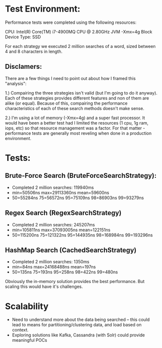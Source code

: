 # Test Environment:
Performance tests were completed using the following resources:

CPU: Intel(R) Core(TM) i7-4900MQ CPU @ 2.80GHz
JVM -Xmx=4g
Block Device Type: SSD

For each strategy we executed 2 million searches of a word, sized between 4 and 8 characters in length.

## Disclamers: 
There are a few things I need to point out about how I framed this "analysis":

1.) Compairing the three strategies isn't valid (but I'm going to do it anyway).  Each of these strategies provides different features and non of them are alike (or equal).  Because of this, compairing the performance characteristics of each of these search methods doesn't make sense.

2.) I'm using a lot of memory (-Xmx=4g) and a super fast processor.  It would have been a better test had I limited the resources (1 cpu, 1g ram, iops, etc) so that resource management was a factor.  For that matter - performance tests are generally most reveling when done in a production environment.


# Tests:
## Brute-Force Search (BruteForceSearchStrategy):
* Completed 2 million searches: 119940ms
* min=50506ns max=29113360ns mean=59600ns
* 50=55284ns 75=56572ns 95=75109ns 98=86903ns 99=93279ns
 
## Regex Search (RegexSearchStrategy)
* Completed 2 million searches: 245207ms
* min=105811ns max=37093005ns mean=122151ns
* 50=115200ns 75=121322ns 95=144935ns 98=168984ns 99=193296ns

## HashMap Search (CachedSearchStrategy)
* Completed 2 million searches: 1350ms
* min=84ns max=24168488ns mean=197ns
* 50=135ns 75=193ns 95=258ns 98=422ns 99=480ns

Obviously the in-memory solution provides the best performance.  But scaling this would have it's challenges.

# Scalability
* Need to understand more about the data being searched – this could lead to means for partitioning/clustering data, and load based on context.
* Exploring solutions like Kafka, Cassandra (with Solr) could provide meaningful POCs
